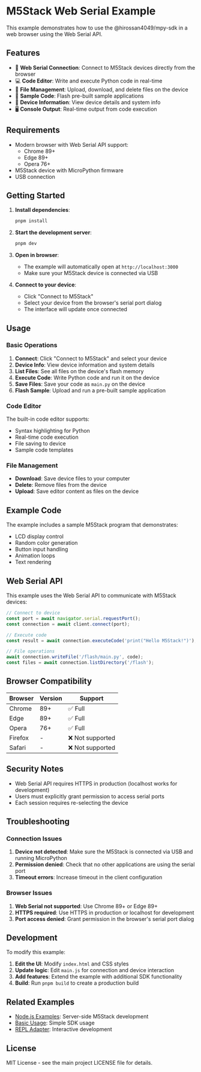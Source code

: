 # M5Stack Web Serial Example

This example demonstrates how to use the @hirossan4049/mpy-sdk in a web browser using the Web Serial API.

## Features

- 🔌 **Web Serial Connection**: Connect to M5Stack devices directly from the browser
- 💻 **Code Editor**: Write and execute Python code in real-time
- 📁 **File Management**: Upload, download, and delete files on the device
- 🎨 **Sample Code**: Flash pre-built sample applications
- 📱 **Device Information**: View device details and system info
- 🖥️ **Console Output**: Real-time output from code execution

## Requirements

- Modern browser with Web Serial API support:
  - Chrome 89+
  - Edge 89+
  - Opera 76+
- M5Stack device with MicroPython firmware
- USB connection

## Getting Started

1. **Install dependencies**:
   ```bash
   pnpm install
   ```

2. **Start the development server**:
   ```bash
   pnpm dev
   ```

3. **Open in browser**:
   - The example will automatically open at `http://localhost:3000`
   - Make sure your M5Stack device is connected via USB

4. **Connect to your device**:
   - Click "Connect to M5Stack"
   - Select your device from the browser's serial port dialog
   - The interface will update once connected

## Usage

### Basic Operations

1. **Connect**: Click "Connect to M5Stack" and select your device
2. **Device Info**: View device information and system details
3. **List Files**: See all files on the device's flash memory
4. **Execute Code**: Write Python code and run it on the device
5. **Save Files**: Save your code as `main.py` on the device
6. **Flash Sample**: Upload and run a pre-built sample application

### Code Editor

The built-in code editor supports:
- Syntax highlighting for Python
- Real-time code execution
- File saving to device
- Sample code templates

### File Management

- **Download**: Save device files to your computer
- **Delete**: Remove files from the device
- **Upload**: Save editor content as files on the device

## Example Code

The example includes a sample M5Stack program that demonstrates:
- LCD display control
- Random color generation
- Button input handling
- Animation loops
- Text rendering

## Web Serial API

This example uses the Web Serial API to communicate with M5Stack devices:

```javascript
// Connect to device
const port = await navigator.serial.requestPort();
const connection = await client.connect(port);

// Execute code
const result = await connection.executeCode('print("Hello M5Stack!")');

// File operations
await connection.writeFile('/flash/main.py', code);
const files = await connection.listDirectory('/flash');
```

## Browser Compatibility

| Browser | Version | Support |
|---------|---------|---------|
| Chrome  | 89+     | ✅ Full |
| Edge    | 89+     | ✅ Full |
| Opera   | 76+     | ✅ Full |
| Firefox | -       | ❌ Not supported |
| Safari  | -       | ❌ Not supported |

## Security Notes

- Web Serial API requires HTTPS in production (localhost works for development)
- Users must explicitly grant permission to access serial ports
- Each session requires re-selecting the device

## Troubleshooting

### Connection Issues

1. **Device not detected**: Make sure the M5Stack is connected via USB and running MicroPython
2. **Permission denied**: Check that no other applications are using the serial port
3. **Timeout errors**: Increase timeout in the client configuration

### Browser Issues

1. **Web Serial not supported**: Use Chrome 89+ or Edge 89+
2. **HTTPS required**: Use HTTPS in production or localhost for development
3. **Port access denied**: Grant permission in the browser's serial port dialog

## Development

To modify this example:

1. **Edit the UI**: Modify `index.html` and CSS styles
2. **Update logic**: Edit `main.js` for connection and device interaction
3. **Add features**: Extend the example with additional SDK functionality
4. **Build**: Run `pnpm build` to create a production build

## Related Examples

- [Node.js Examples](../): Server-side M5Stack development
- [Basic Usage](../basic-usage.js): Simple SDK usage
- [REPL Adapter](../repl-adapter-example.js): Interactive development

## License

MIT License - see the main project LICENSE file for details.